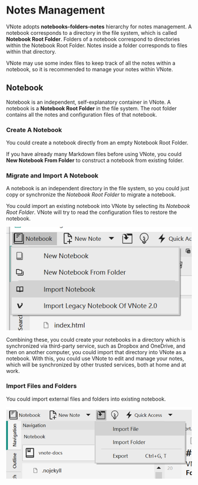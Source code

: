 # Notes Management
VNote adopts **notebooks-folders-notes** hierarchy for notes management. A notebook corresponds to a directory in the file system, which is called **Notebook Root Folder**. Folders of a notebook correspond to directories within the Notebook Root Folder. Notes inside a folder corresponds to files within that directory.

VNote may use some index files to keep track of all the notes within a notebook, so it is recommended to manage your notes within VNote.

## Notebook
Notebook is an independent, self-explanatory container in VNote. A notebook is a **Notebook Root Folder** in the file system. The root folder contains all the notes and configuration files of that notebook.

### Create A Notebook
You could create a notebook directly from an empty Notebook Root Folder.

If you have already many Markdown files before using VNote, you could **New Notebook From Folder** to construct a notebook from existing folder.

### Migrate and Import A Notebook
A notebook is an independent directory in the file system, so you could just copy or synchronize the *Notebook Root Folder* to migrate a notebook.

You could import an existing notebook into VNote by selecting its *Notebook Root Folder*. VNote will try to read the configuration files to restore the notebook.

![](vx_images/5560217177045.png)

Combining these, you could create your notebooks in a directory which is synchronized via third-party service, such as Dropbox and OneDrive, and then on another computer, you could import that directory into VNote as a notebook. With this, you could use VNote to edit and manage your notes, which will be synchronized by other trusted services, both at home and at work.

### Import Files and Folders
You could import external files and folders into existing notebook.

![](vx_images/4005621197211.png)